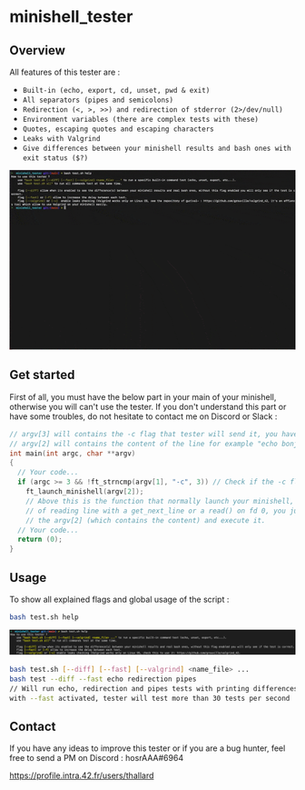 # minishell_tester

## Overview

All features of this tester are :
- ``Built-in (echo, export, cd, unset, pwd & exit)``
- ``All separators (pipes and semicolons)``
- ``Redirection (<, >, >>) and redirection of stderror (2>/dev/null)``
- ``Environment variables (there are complex tests with these)``
- ``Quotes, escaping quotes and escaping characters``
- ``Leaks with Valgrind``
- ``Give differences between your minishell results and bash ones with exit status ($?)``



![](tmp/preview.gif)

## Get started
First of all, you must have the below part in your main of your minishell, otherwise you will can't use the tester.
If you don't understand this part or have some troubles, do not hesitate to contact me on Discord or Slack : 
```cpp
// argv[3] will contains the -c flag that tester will send it, you have to check it
// argv[2] will contains the content of the line for example "echo bonjour ; ls -la" 
int main(int argc, char **argv)
{
  // Your code...
  if (argc >= 3 && !ft_strncmp(argv[1], "-c", 3)) // Check if the -c flag is enabled
    ft_launch_minishell(argv[2]);
    // Above this is the function that normally launch your minishell, instead 
    // of reading line with a get_next_line or a read() on fd 0, you just have to get
    // the argv[2] (which contains the content) and execute it.
  // Your code...
  return (0);
}
```

## Usage

To show all explained flags and global usage of the script :
```bash
bash test.sh help 
```
![](tmp/help.png)
```bash
bash test.sh [--diff] [--fast] [--valgrind] <name_file> ...
bash test --diff --fast echo redirection pipes 
// Will run echo, redirection and pipes tests with printing differences between your minishell and bash ones, 
with --fast activated, tester will test more than 30 tests per second
```

## Contact
If you have any ideas to improve this tester or if you are a bug hunter, feel free to send a PM on Discord : hosrAAA#6964

https://profile.intra.42.fr/users/thallard
